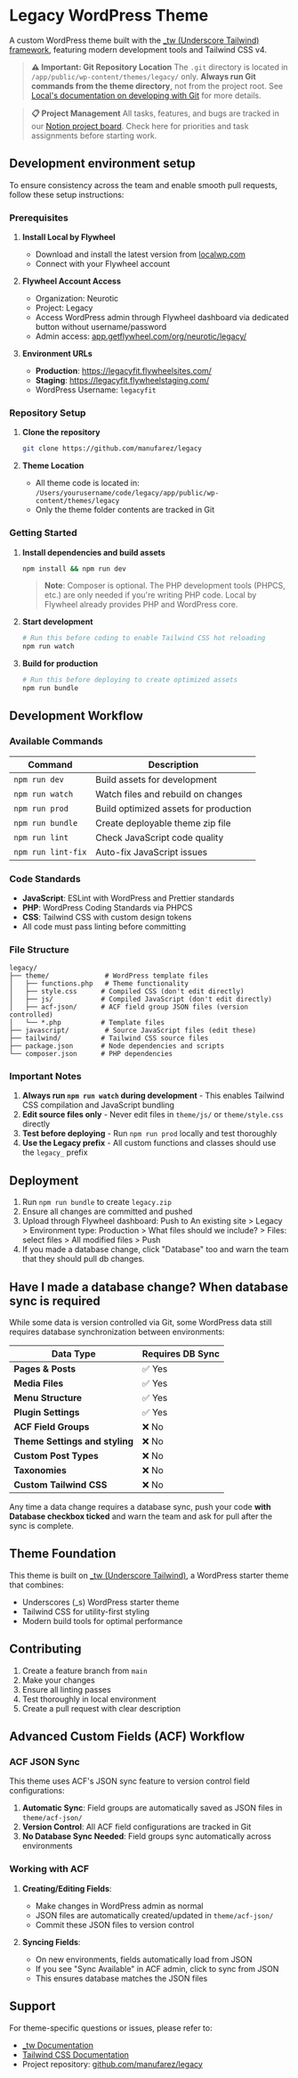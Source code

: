 # Legacy WordPress Theme

A custom WordPress theme built with the [_tw (Underscore Tailwind) framework](https://underscoretw.com/), featuring modern development tools and Tailwind CSS v4.

> **⚠️ Important: Git Repository Location**
> The `.git` directory is located in `/app/public/wp-content/themes/legacy/` only.
> **Always run Git commands from the theme directory**, not from the project root.
> See [Local's documentation on developing with Git](https://localwp.com/help-docs/advanced/developing-with-local-and-github/#creating-a-new-git-repository) for more details.

> **📋 Project Management**
> All tasks, features, and bugs are tracked in our [Notion project board](https://www.notion.so/Legacy-Fit-Web-development-2419225c522d80529ec5d0615dff207d).
> Check here for priorities and task assignments before starting work.

## Development environment setup

To ensure consistency across the team and enable smooth pull requests, follow these setup instructions:

### Prerequisites

1. **Install Local by Flywheel**
   - Download and install the latest version from [localwp.com](https://localwp.com/)
   - Connect with your Flywheel account

2. **Flywheel Account Access**
   - Organization: Neurotic
   - Project: Legacy
   - Access WordPress admin through Flywheel dashboard via dedicated button without username/password
   - Admin access: [app.getflywheel.com/org/neurotic/legacy/](https://app.getflywheel.com/org/neurotic/legacy/)

3. **Environment URLs**
   - **Production**: https://legacyfit.flywheelsites.com/
   - **Staging**: https://legacyfit.flywheelstaging.com/
   - WordPress Username: `legacyfit`

### Repository Setup

1. **Clone the repository**
   ```bash
   git clone https://github.com/manufarez/legacy
   ```

2. **Theme Location**
   - All theme code is located in: `/Users/yourusername/code/legacy/app/public/wp-content/themes/legacy`
   - Only the theme folder contents are tracked in Git

### Getting Started

1. **Install dependencies and build assets**
   ```bash
   npm install && npm run dev
   ```

   > **Note**: Composer is optional. The PHP development tools (PHPCS, etc.) are only needed if you're writing PHP code. Local by Flywheel already provides PHP and WordPress core.

2. **Start development**
   ```bash
   # Run this before coding to enable Tailwind CSS hot reloading
   npm run watch
   ```

3. **Build for production**
   ```bash
   # Run this before deploying to create optimized assets
   npm run bundle
   ```

## Development Workflow

### Available Commands

| Command | Description |
|---------|-------------|
| `npm run dev` | Build assets for development |
| `npm run watch` | Watch files and rebuild on changes |
| `npm run prod` | Build optimized assets for production |
| `npm run bundle` | Create deployable theme zip file |
| `npm run lint` | Check JavaScript code quality |
| `npm run lint-fix` | Auto-fix JavaScript issues |

### Code Standards

- **JavaScript**: ESLint with WordPress and Prettier standards
- **PHP**: WordPress Coding Standards via PHPCS
- **CSS**: Tailwind CSS with custom design tokens
- All code must pass linting before committing

### File Structure

```
legacy/
├── theme/              # WordPress template files
│   ├── functions.php   # Theme functionality
│   ├── style.css      # Compiled CSS (don't edit directly)
│   ├── js/            # Compiled JavaScript (don't edit directly)
│   ├── acf-json/      # ACF field group JSON files (version controlled)
│   └── *.php          # Template files
├── javascript/         # Source JavaScript files (edit these)
├── tailwind/          # Tailwind CSS source files
├── package.json       # Node dependencies and scripts
└── composer.json      # PHP dependencies
```

### Important Notes

1. **Always run `npm run watch` during development** - This enables Tailwind CSS compilation and JavaScript bundling
2. **Edit source files only** - Never edit files in `theme/js/` or `theme/style.css` directly
3. **Test before deploying** - Run `npm run prod` locally and test thoroughly
4. **Use the Legacy prefix** - All custom functions and classes should use the `legacy_` prefix

## Deployment

1. Run `npm run bundle` to create `legacy.zip`
2. Ensure all changes are committed and pushed
3. Upload through Flywheel dashboard: Push to An existing site > Legacy > Environment type: Production > What files should we include? > Files: select files > All modified files > Push
4. If you made a database change, click "Database" too and warn the team that they should pull db changes.

## Have I made a database change? When database sync is required

While some data is version controlled via Git, some WordPress data still requires database synchronization between environments:

| Data Type | Requires DB Sync |
|-----------|------------------|
| **Pages & Posts** | ✅ Yes |
| **Media Files** | ✅ Yes |
| **Menu Structure** | ✅ Yes |
| **Plugin Settings** | ✅ Yes |
| **ACF Field Groups** | ❌ No |
| **Theme Settings and styling** | ❌ No |
| **Custom Post Types** | ❌ No |
| **Taxonomies** | ❌ No |
| **Custom Tailwind CSS** | ❌ No |

Any time a data change requires a database sync, push your code **with Database checkbox ticked** and warn the team and ask for pull after the sync is complete.

## Theme Foundation

This theme is built on [_tw (Underscore Tailwind)](https://underscoretw.com/docs/), a WordPress starter theme that combines:
- Underscores (_s) WordPress starter theme
- Tailwind CSS for utility-first styling
- Modern build tools for optimal performance

## Contributing

1. Create a feature branch from `main`
2. Make your changes
3. Ensure all linting passes
4. Test thoroughly in local environment
5. Create a pull request with clear description

## Advanced Custom Fields (ACF) Workflow

### ACF JSON Sync

This theme uses ACF's JSON sync feature to version control field configurations:

1. **Automatic Sync**: Field groups are automatically saved as JSON files in `theme/acf-json/`
2. **Version Control**: All ACF field configurations are tracked in Git
3. **No Database Sync Needed**: Field groups sync automatically across environments

### Working with ACF

1. **Creating/Editing Fields**:
   - Make changes in WordPress admin as normal
   - JSON files are automatically created/updated in `theme/acf-json/`
   - Commit these JSON files to version control

2. **Syncing Fields**:
   - On new environments, fields automatically load from JSON
   - If you see "Sync Available" in ACF admin, click to sync from JSON
   - This ensures database matches the JSON files

## Support

For theme-specific questions or issues, please refer to:
- [_tw Documentation](https://underscoretw.com/docs/)
- [Tailwind CSS Documentation](https://tailwindcss.com/docs)
- Project repository: [github.com/manufarez/legacy](https://github.com/manufarez/legacy)
